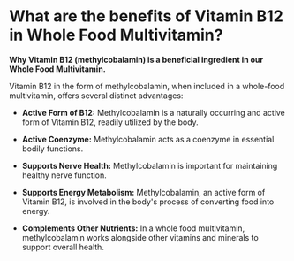 # What are the benefits of Vitamin B12 in Whole Food Multivitamin?

**Why Vitamin B12 (methylcobalamin) is a beneficial ingredient in our Whole Food Multivitamin.**  

Vitamin B12 in the form of methylcobalamin, when included in a whole-food multivitamin, offers several distinct advantages: 

- **Active Form of B12:** Methylcobalamin is a naturally occurring and active form of Vitamin B12, readily utilized by the body. 

- **Active Coenzyme:** Methylcobalamin acts as a coenzyme in essential bodily functions. 

- **Supports Nerve Health:** Methylcobalamin is important for maintaining healthy nerve function. 

- **Supports Energy Metabolism:** Methylcobalamin, an active form of Vitamin B12, is involved in the body's process of converting food into energy. 

- **Complements Other Nutrients:** In a whole food multivitamin, methylcobalamin works alongside other vitamins and minerals to support overall health.